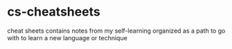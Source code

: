 # cs-cheatsheets
cheat sheets contains notes from my self-learning organized as a path to go with to learn a new language or technique
